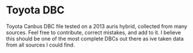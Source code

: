 # Toyota DBC
 
Toyota Canbus DBC file tested on a 2013 auris hybrid, collected from many sources. Feel free to contribute, correct mistakes, and add to it. I believe this should be one of the most complete DBCs out there as ive taken data from all sources I could find. 
